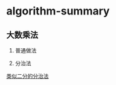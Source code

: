 # algorithm-summary

## 大数乘法
1. 普通做法

2. 分治法


[类似二分的分治法](https://blog.csdn.net/jeffleo/article/details/53446095)



